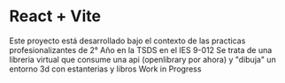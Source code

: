 # React + Vite
Este proyecto está desarrollado bajo el contexto de las practicas profesionalizantes de 2° Año en la TSDS en el IES 9-012
Se trata de una libreria virtual que consume una api (openlibrary por ahora) y "dibuja" un entorno 3d con estanterias y libros
Work in Progress
